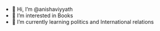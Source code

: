 - 👋 Hi, I’m @anishaviyyath
- 👀 I’m interested in Books
- 🌱 I’m currently learning politics and International relations


<!---
anishaviyyath/anishaviyyath is a ✨ special ✨ repository because its `README.md` (this file) appears on your GitHub profile.
You can click the Preview link to take a look at your changes.
--->

